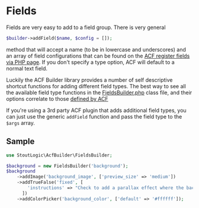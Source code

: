 # Fields
Fields are very easy to add to a field group. There is very general 
```php
$builder->addField($name, $config = []);
```
method that will accept a name (to be in lowercase and underscores) and an array of field configurations that can be found on the [ACF register fields via PHP page](https://www.advancedcustomfields.com/resources/register-fields-via-php/#field-settings). If you don't specify a type option, ACF will default to a normal text field.

Luckily the ACF Builder library provides a number of self descriptive shortcut functions for adding different field types. The best way to see all the available field type functions in the [FieldsBuilder.php](https://github.com/StoutLogic/acf-builder/blob/master/src/FieldsBuilder.php#L142) class file, and their options correlate to those [defined by ACF](https://www.advancedcustomfields.com/resources/register-fields-via-php/#field-settings)

If you're using a 3rd party ACF plugin that adds additional field types, you can just use the generic `addField` function and pass the field type to the `$args` array.

## Sample
```php
use StoutLogic\AcfBuilder\FieldsBuilder;

$background = new FieldsBuilder('background');
$background
    ->addImage('background_image', ['preview_size' => 'medium'])
    ->addTrueFalse('fixed', [
        'instructions' => "Check to add a parallax effect where the background image doesn't move when scrolling"
      ])
    ->addColorPicker('background_color', ['default' => '#ffffff']);
```